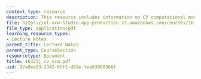 ```yaml
---
content_type: resource
description: This resource includes information on CV computational model.
file: https://ol-ocw-studio-app-production.s3.amazonaws.com/courses/16-423j-aerospace-biomedical-and-life-support-engineering-spring-2006/97a9ee83234565f1d89efea03060566f_16423j_cv_sim.pdf
file_type: application/pdf
learning_resource_types:
- Lecture Notes
parent_title: Lecture Notes
parent_type: CourseSection
resourcetype: Document
title: 16423j_cv_sim.pdf
uid: 97a9ee83-2345-65f1-d89e-fea03060566f
---
```

